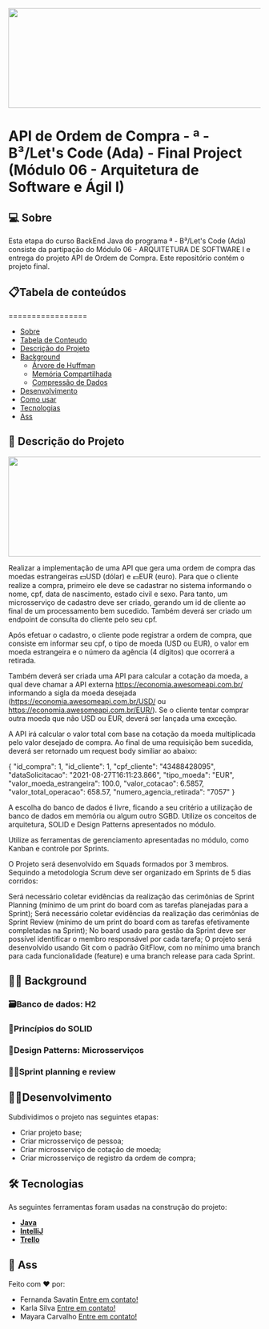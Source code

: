 <p align="center">
  <img width="1200" height="200" src="https://user-images.githubusercontent.com/96498080/212560637-edb83454-332c-4e0e-8ad0-9ebeede93b5a.jpg">
</p>

# API de Ordem de Compra - <Dev>ª - B³/Let's Code (Ada) - Final Project (Módulo 06 - Arquitetura de Software e Ágil I)
 
## 💻 Sobre
Esta etapa do curso BackEnd Java do programa <Dev>ª - B³/Let's Code (Ada) consiste da partipação do Módulo 06 - ARQUITETURA DE SOFTWARE I e entrega do projeto API de Ordem de Compra. Este repositório contém o projeto final.

## 📋Tabela de conteúdos
=================
<!--ts-->
   * [Sobre](https://github.com/42sp/42labs-selection-process-v4-MayaraMCarvalho/blob/master/README.md#-sobre)
   * [Tabela de Conteudo](https://github.com/42sp/42labs-selection-process-v4-MayaraMCarvalho/blob/master/README.md#tabela-de-conte%C3%BAdos)
   * [Descrição do Projeto](https://github.com/42sp/42labs-selection-process-v4-MayaraMCarvalho/blob/master/README.md#-descri%C3%A7%C3%A3o-do-projeto)
   * [Background](https://github.com/42sp/42labs-selection-process-v4-MayaraMCarvalho/blob/master/README.md#-background)
      * [Árvore de Huffman](https://github.com/42sp/42labs-selection-process-v4-MayaraMCarvalho/blob/master/README.md#%C3%A1rvore-de-huffman)
      * [Memória Compartilhada](https://github.com/42sp/42labs-selection-process-v4-MayaraMCarvalho/blob/master/README.md#mem%C3%B3ria-compartilhada)
      * [Compressão de Dados](https://github.com/42sp/42labs-selection-process-v4-MayaraMCarvalho/blob/master/README.md#compress%C3%A3o-de-dados)
   * [Desenvolvimento](https://github.com/42sp/42labs-selection-process-v4-MayaraMCarvalho/blob/master/README.md#desenvolvimento)
   * [Como usar](https://github.com/42sp/42labs-selection-process-v4-MayaraMCarvalho/blob/master/README.md#como-usar)
   * [Tecnologias](https://github.com/42sp/42labs-selection-process-v4-MayaraMCarvalho/blob/master/README.md#-tecnologias)
   * [Ass](https://github.com/42sp/42labs-selection-process-v4-MayaraMCarvalho/blob/master/README.md#-tecnologias)
<!--te-->

## 🧾 Descrição do Projeto
  
  <p align="center">
  <img width="1200" height="200" src="https://ada-site-frontend.s3.sa-east-1.amazonaws.com/home/header-logo.svg">
</p>
  Realizar a implementação de uma API que gera uma ordem de compra das moedas estrangeiras 💵USD (dólar) e 💶EUR (euro).
  Para que o cliente realize a compra, primeiro ele deve se cadastrar no sistema informando o nome, cpf, data de nascimento, estado civil e sexo. Para tanto, um microsserviço de cadastro deve ser criado, gerando um id de cliente ao final de um processamento bem sucedido. Também deverá ser criado um endpoint de consulta do cliente pelo seu cpf.

Após efetuar o cadastro, o cliente pode registrar a ordem de compra, que consiste em informar seu cpf, o tipo de moeda (USD ou EUR), o valor em moeda estrangeira e o número da agência (4 dígitos) que ocorrerá a retirada.

Também deverá ser criada uma API para calcular a cotação da moeda, a qual deve chamar a API externa https://economia.awesomeapi.com.br/ informando a sigla da moeda desejada (https://economia.awesomeapi.com.br/USD/ ou https://economia.awesomeapi.com.br/EUR/). Se o cliente tentar comprar outra moeda que não USD ou EUR, deverá ser lançada uma exceção.

A API irá calcular o valor total com base na cotação da moeda multiplicada pelo valor desejado de compra. Ao final de uma requisição bem sucedida, deverá ser retornado um request body similiar ao abaixo:

{
    "id_compra": 1,
    "id_cliente": 1,
    "cpf_cliente": "43488428095",
    "dataSolicitacao": "2021-08-27T16:11:23.866",
    "tipo_moeda": "EUR",
    "valor_moeda_estrangeira": 100.0,
    "valor_cotacao": 6.5857,
    "valor_total_operacao": 658.57,
    "numero_agencia_retirada": "7057"
}

A escolha do banco de dados é livre, ficando a seu critério a utilização de banco de dados em memória ou algum outro SGBD. Utilize os conceitos de arquitetura, SOLID e Design Patterns apresentados no módulo.

Utilize as ferramentas de gerenciamento apresentadas no módulo, como Kanban e controle por Sprints.

O Projeto será desenvolvido em Squads formados por 3 membros. Sequindo a metodologia Scrum deve ser organizado em Sprints de 5 dias corridos:

Será necessário coletar evidências da realização das cerimônias de Sprint Planning (mínimo de um print do board com as tarefas planejadas para a Sprint);
Será necessário coletar evidências da realização das cerimônias de Sprint Review (mínimo de um print do board com as tarefas efetivamente completadas na Sprint);
No board usado para gestão da Sprint deve ser possível identificar o membro responsável por cada tarefa;
O projeto será desenvolvido usando Git com o padrão GitFlow, com no mínimo uma branch para cada funcionalidade (feature) e uma branch release para cada Sprint.


## 👩‍🏫 Background
  ### 🗃Banco de dados: H2
  ### 📃Princípios do SOLID
  ### 🤏Design Patterns: Microsserviços
  ### 🏃‍♀️Sprint planning e review
 
 ## 👩‍💻Desenvolvimento
   
 Subdividimos o projeto nas seguintes etapas:
  * Criar projeto base;
  * Criar microsserviço de pessoa;
  * Criar microsserviço de cotação de moeda;
  * Criar microsserviço de registro da ordem de compra;
 
## 🛠 Tecnologias
As seguintes ferramentas foram usadas na construção do projeto:
 * **[Java](https://www.java.com/pt-BR/)**
* **[IntelliJ](https://www.jetbrains.com/pt-br/idea/download/#section=windows)**
* **[Trello](https://trello.com/c/FaqRHerV/2-algoritmo-de-huffman)**

## 📝 Ass
Feito com ❤️ por: <br>
 * Fernanda Savatin [Entre em contato!]([https://www.linkedin.com/in/karla-de-morais-silva-821296165/](https://www.linkedin.com/in/fernanda-savatin/))
 * Karla Silva [Entre em contato!](https://www.linkedin.com/in/karla-de-morais-silva-821296165/)
 * Mayara Carvalho [Entre em contato!](https://www.linkedin.com/in/mayara-carvalho-a68988250/)

